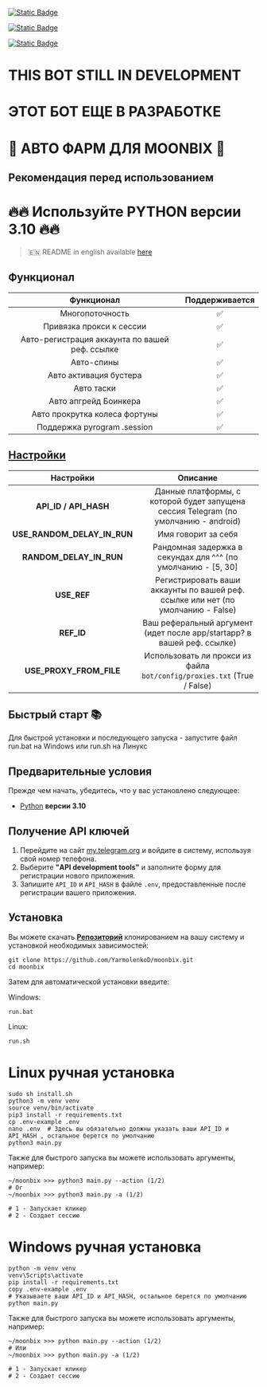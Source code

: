 [![Static Badge](https://img.shields.io/badge/Telegram-Channel-Link?style=for-the-badge&logo=Telegram&logoColor=white&logoSize=auto&color=blue)](https://t.me/hidden_coding)

[![Static Badge](https://img.shields.io/badge/Telegram-Chat-yes?style=for-the-badge&logo=Telegram&logoColor=white&logoSize=auto&color=blue)](https://t.me/hidden_codding_chat)

[![Static Badge](https://img.shields.io/badge/Telegram-Bot%20Link-Link?style=for-the-badge&logo=Telegram&logoColor=white&logoSize=auto&color=blue)](https://t.me/Binance_Moonbix_bot/start?startApp=ref_355876562&startapp=ref_355876562&utm_medium=web_share_copy)

# THIS BOT STILL IN DEVELOPMENT #
# ЭТОТ БОТ ЕЩЕ В РАЗРАБОТКЕ #

# 💩 АВТО ФАРМ ДЛЯ MOONBIX 💩

## Рекомендация перед использованием

# 🔥🔥 Используйте PYTHON версии 3.10 🔥🔥

> 🇪🇳 README in english available [here](README-EN)

## Функционал  
|                   Функционал                   | Поддерживается |
|:----------------------------------------------:|:--------------:|
|                Многопоточность                 |       ✅        | 
|            Привязка прокси к сессии            |       ✅        | 
| Авто-регистрация аккаунта по вашей реф. ссылке |       ✅        |
|                   Авто-спины                   |       ✅        |
|             Авто активация бустера             |       ✅        |
|                   Авто таски                   |       ✅        |
|             Авто апгрейд Боинкера              |       ✅        |
|         Авто прокрутка колеса фортуны          |       ✅        |
|          Поддержка pyrogram .session           |       ✅        |


## [Настройки](https://github.com/YarmolenkoD/moonbix/blob/main/.env-example/)
|           Настройки           |                                      Описание                                       |
|:-----------------------------:|:-----------------------------------------------------------------------------------:|
|     **API_ID / API_HASH**     | Данные платформы, с которой будет запущена сессия Telegram (по умолчанию - android) |
| **USE_RANDOM_DELAY_IN_RUN**   |                                 Имя говорит за себя                                 |
|    **RANDOM_DELAY_IN_RUN**    |            Рандомная задержка в секундах для ^^^ (по умолчанию - [5, 30]            |
|          **USE_REF**          |  Регистрировать ваши аккаунты по вашей реф. ссылке или нет (по умолчанию - False)   |
|          **REF_ID**           |       Ваш реферальный аргумент (идет после app/startapp? в вашей реф. ссылке)       |
|    **USE_PROXY_FROM_FILE**    |       Использовать ли прокси из файла `bot/config/proxies.txt` (True / False)       |

## Быстрый старт 📚

Для быстрой установки и последующего запуска - запустите файл run.bat на Windows или run.sh на Линукс

## Предварительные условия
Прежде чем начать, убедитесь, что у вас установлено следующее:
- [Python](https://www.python.org/downloads/) **версии 3.10**

## Получение API ключей
1. Перейдите на сайт [my.telegram.org](https://my.telegram.org) и войдите в систему, используя свой номер телефона.
2. Выберите **"API development tools"** и заполните форму для регистрации нового приложения.
3. Запишите `API_ID` и `API_HASH` в файле `.env`, предоставленные после регистрации вашего приложения.

## Установка
Вы можете скачать [**Репозиторий**](https://github.com/YarmolenkoD/moonbix) клонированием на вашу систему и установкой необходимых зависимостей:
```shell
git clone https://github.com/YarmolenkoD/moonbix.git
cd moonbix
```

Затем для автоматической установки введите:

Windows:
```shell
run.bat
```

Linux:
```shell
run.sh
```

# Linux ручная установка
```shell
sudo sh install.sh
python3 -m venv venv
source venv/bin/activate
pip3 install -r requirements.txt
cp .env-example .env
nano .env  # Здесь вы обязательно должны указать ваши API_ID и API_HASH , остальное берется по умолчанию
python3 main.py
```

Также для быстрого запуска вы можете использовать аргументы, например:
```shell
~/moonbix >>> python3 main.py --action (1/2)
# Or
~/moonbix >>> python3 main.py -a (1/2)

# 1 - Запускает кликер
# 2 - Создает сессию
```


# Windows ручная установка
```shell
python -m venv venv
venv\Scripts\activate
pip install -r requirements.txt
copy .env-example .env
# Указываете ваши API_ID и API_HASH, остальное берется по умолчанию
python main.py
```

Также для быстрого запуска вы можете использовать аргументы, например:
```shell
~/moonbix >>> python main.py --action (1/2)
# Или
~/moonbix >>> python main.py -a (1/2)

# 1 - Запускает кликер
# 2 - Создает сессию
```
